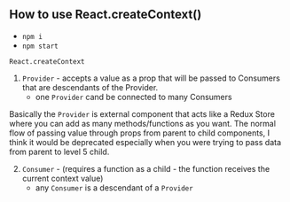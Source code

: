 ## How to use React.createContext()
- `npm i`
- `npm start`


`React.createContext`

1. `Provider` - accepts a value as a prop that will be passed to Consumers that are descendants of the Provider.
   - one `Provider` cand be connected to many Consumers

Basically the `Provider` is external component that acts like a Redux Store where you can add as many methods/functions as you want.
The normal flow of passing value through props from parent to child components,
I think it would be deprecated especially when you were trying to pass data from parent to level 5 child.


2. `Consumer` - (requires a function as a child - the function receives the current context value)
    - any `Consumer` is a descendant of a `Provider`